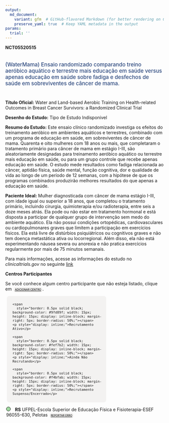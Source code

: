 ```yaml
---
output: 
  md_document:
    variant: gfm  # GitHub-flavored Markdown (for better rendering on GitHub)
    preserve_yaml: true  # Keep YAML metadata in the output
params:
  trial: ''
---
```


**NCT05520515**

<div style="padding: 5px 5px 5px 0px; font-size: 1.20em; font-weight: 500; color: #2E4A7F; text-align: left; margin-bottom: 20px">

(WaterMama) Ensaio randomizado comparando treino aeróbico aquático e
terrestre mais educação em saúde versus apenas educação em saúde sobre
fadiga e desfechos de saúde em sobreviventes de câncer de mama.

</div>

**Título Oficial:** Water and Land-based Aerobic Training on
Health-related Outcomes in Breast Cancer Survivors: a Randomized
Clinical Trial

**Desenho do Estudo:** Tipo de Estudo Indisponivel

**Resumo do Estudo:** Este ensaio clínico randomizado investiga os
efeitos do treinamento aeróbico em ambientes aquáticos e terrestres,
combinado com um programa de educação em saúde, em sobreviventes de
câncer de mama. Quarenta e oito mulheres com 18 anos ou mais, que
completaram o tratamento primário para câncer de mama em estágio I-III,
são aleatoriamente designadas para treinamento aeróbico aquático ou
terrestre mais educação em saúde, ou para um grupo controle que recebe
apenas educação em saúde. O estudo mede resultados como fadiga
relacionada ao câncer, aptidão física, saúde mental, função cognitiva,
dor e qualidade de vida ao longo de um período de 12 semanas, com a
hipótese de que os programas combinados produzirão melhores resultados
do que apenas a educação em saúde.

**Paciente Ideal:** Mulher diagnosticada com câncer de mama estágio
I-III, com idade igual ou superior a 18 anos, que completou o tratamento
primário, incluindo cirurgia, quimioterapia e/ou radioterapia, entre
seis a doze meses atrás. Ela pode ou não estar em tratamento hormonal e
está disposta a participar de qualquer grupo de intervenção sem medo do
ambiente aquático. Ela não possui condições ortopédicas,
cardiovasculares ou cardiopulmonares graves que limitem a participação
em exercícios físicos. Ela está livre de distúrbios psiquiátricos ou
cognitivos graves e não tem doença metastática ativa ou locorregional.
Além disso, ela não está experimentando náusea severa ou anorexia e não
pratica exercícios regularmente por mais de 75 minutos semanais.

Para mais informações, acesse as informações do estudo no
*clinicaltrials.gov* no seguinte
[link](https://clinicaltrials.gov/ct2/show/NCT05520515)

**Centros Participantes**

Se você conhece algum centro participante que não esteja listado, clique
em
<span style="color: #2E4A7F; margin-left: 2px; padding: 4px; background-color: #f3f2f1; border-radius: 8px; font-weight: 500; font-size: 0.6em"><a
href="https://flazar.shinyapps.io/formsapp?study_nct_id=NCT05520515&amp;location_id=N%2FA&amp;location_full_name=N%2FA&amp;form_type=Adicionar%20Centro"
target="_blank">ADICIONAR CENTRO</a></span>.

<div style="margin-bottom: 8px; margin-left: 5px; padding: 8px; max-width: 300px; background-color: #f3f2f1; border-radius: 8px; font-size: 0.9em">

<div style="margin-left: 10px;">

    <span 
      style="border: 0.5px solid black; background-color: #9fd89f; width: 15px; height: 15px; display: inline-block; margin-right: 5px; border-radius: 50%;"></span>
    <p style="display: inline;">Recrutamento Ativo</p>

</div>

<div style="margin-left: 10px;">

    <span 
      style="border: 0.5px solid black; background-color: #fef7b2; width: 15px; height: 15px; display: inline-block; margin-right: 5px; border-radius: 50%;"></span>
    <p style="display: inline;">Ainda Não Recrutando</p>

</div>

<div style="margin-left: 10px;">

    <span 
      style="border: 0.5px solid black; background-color: #f4bfab; width: 15px; height: 15px; display: inline-block; margin-right: 5px; border-radius: 50%;"></span>
    <p style="display: inline;">Recrutamento Suspenso/Encerrado</p>

</div>

</div>

<div style="margin: 3px;">

<span style="border: 0.5px solid black; display: inline-block; width: 12px; height: 12px; border-radius: 50%; margin-right: 10px; padding-bottom: 0px; background-color: #9fd89f;"></span>
<b>RS</b> UFPEL-Escola Superior de Educação Física e Fisioterapia-ESEF
96055-630, Pelotas
<span style="color: #2E4A7F; margin-left: 2px; padding: 4px; background-color: #f3f2f1; border-radius: 8px; font-weight: 500; font-size: 0.6em"><a
href="https://flazar.shinyapps.io/formsapp?study_nct_id=NCT05520515&amp;location_id=ESCOLASUPERIORDEEDUCACAOFISICAPELOTASRS96055630BRAZIL&amp;location_full_name=UFPEL-Escola%20Superior%20de%20Educa%C3%A7%C3%A3o%20F%C3%ADsica%20e%20Fisioterapia-ESEF%2C%2096055-630%2C%20Pelotas&amp;form_type=Reportar%20Erro"
target="_blank">REPORTAR ERRO</a></span>

</div>
